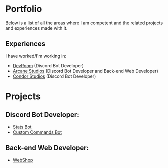 # Portfolio
Below is a list of all the areas where I am competent and the related projects and experiences made with it.

## Experiences
I have worked/I'm working in:
- [DevRoom](https://discord.gg/devroom) (Discord Bot Developer)
- [Arcane Studios](https://discord.gg/arcanestudios) (Discord Bot Developer and Back-end Web Developer)
- [Condor Studios](https://discord.gg/candor-studios-650773903236399134) (Discord Bot Developer)

# Projects
## Discord Bot Developer:
- [Stats Bot](https://github.com/TechG2/Server-Stats-Bot)
- [Custom Commands Bot](https://github.com/TechG2/custom-commands-bot)

## Back-end Web Developer:
- [WebShop](https://github.com/TechG2/web-shop)
